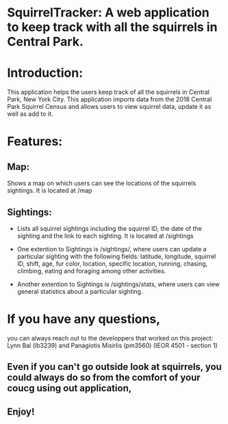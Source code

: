 # SquirrelTracker: A web application to keep track with all the squirrels in Central Park.

# Introduction:
This application helps the users keep track of all the squirrels in Central Park, New York City. This application imports data from the 2018 Central Park Squirrel Census and allows users to view squirrel data, update it as well as add to it. 

# Features:
  ## Map:
Shows a map on which users can see the locations of the squirrels sightings.
It is located at /map

## Sightings:
- Lists all squirrel sightings including the squirrel ID, the date of the sighting and the link to each sighting. 
It is located at /sightings

- One extention to Sightings is /sightings/<unique-squirrel-id>, where users can update a particular sighting with the following fields: latitude, longitude, squirrel ID, shift, age, fur color, location, specific location, running, chasing, climbing, eating and foraging among other activities.

- Another extention to Sightings is /sightings/stats, where users can view general statistics about a particular sighting. 

# If you have any questions,
you can always reach out to the developpers that worked on this project: Lynn Bal (lb3239) and Panagiotis Misirlis (pm3560)
(IEOR 4501 - section 1)

## Even if you can't go outside look at squirrels, you could always do so from the comfort of your coucg using out application, 
## Enjoy!
